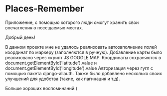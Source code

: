 # Places-Remember
Приложение, с помощью которого люди смогут хранить свои впечатления о посещаемых местах.

Добрый день!

В данном проекте мне не удалось реализовать автозаполнение полей координат по маркеру (заполняются в ручную). Добавление карты было реализовано через скрипт JS GOOGLE MAP.
Координаты сохраняются в document.getElementById('latitude').value и document.getElementById('longitude').value Авторизация через гугл с помощью пакета django-allauth. Также было добавлено несколько своих улучшений для удобства (такие, как пагинация и т.д).

Больше хороших воспоминаний:)
